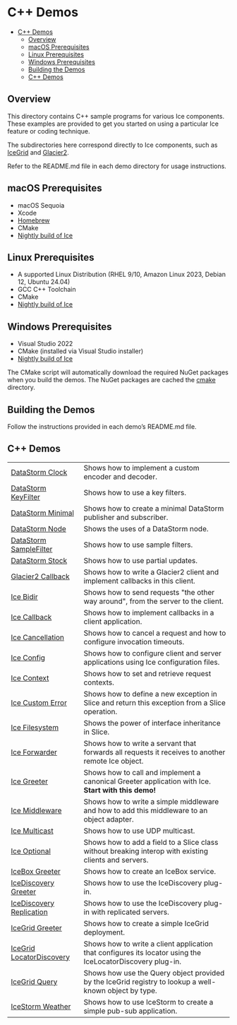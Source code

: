 # C++ Demos

- [C++ Demos](#c-demos)
  - [Overview](#overview)
  - [macOS Prerequisites](#macos-prerequisites)
  - [Linux Prerequisites](#linux-prerequisites)
  - [Windows Prerequisites](#windows-prerequisites)
  - [Building the Demos](#building-the-demos)
  - [C++ Demos](#c-demos-1)

## Overview

This directory contains C++ sample programs for various Ice components. These examples
are provided to get you started on using a particular Ice feature or coding technique.

The subdirectories here correspond directly to Ice components, such as
[IceGrid](./IceGrid) and [Glacier2](./Glacier2).

Refer to the README.md file in each demo directory for usage instructions.

## macOS Prerequisites

- macOS Sequoia
- Xcode
- [Homebrew](https://brew.sh)
- CMake
- [Nightly build of Ice](https://github.com/zeroc-ice/ice/blob/main/NIGHTLY.md#macos)

## Linux Prerequisites

- A supported Linux Distribution (RHEL 9/10, Amazon Linux 2023, Debian 12, Ubuntu 24.04)
- GCC C++ Toolchain
- CMake
- [Nightly build of Ice](https://github.com/zeroc-ice/ice/blob/main/NIGHTLY.md#linux)

## Windows Prerequisites

- Visual Studio 2022
- CMake (installed via Visual Studio installer)
- [Nightly build of Ice](https://github.com/zeroc-ice/ice/blob/main/NIGHTLY.md#windows)

The CMake script will automatically download the required NuGet packages when you
build the demos. The NuGet packages are cached the [cmake](./cmake) directory.

## Building the Demos

Follow the instructions provided in each demo’s README.md file.

## C++ Demos

|                                                         |                                                                                                           |
| ------------------------------------------------------- | --------------------------------------------------------------------------------------------------------- |
| [DataStorm Clock](./DataStorm/clock/)                   | Shows how to implement a custom encoder and decoder.                                                      |
| [DataStorm KeyFilter](./DataStorm/keyFilter/)           | Shows how to use a key filters.                                                                           |
| [DataStorm Minimal](./DataStorm/minimal/)               | Shows how to create a minimal DataStorm publisher and subscriber.                                         |
| [DataStorm Node](./DataStorm/node/)                     | Shows the uses of a DataStorm node.                                                                       |
| [DataStorm SampleFilter](./DataStorm/sampleFilter/)     | Shows how to use sample filters.                                                                          |
| [DataStorm Stock](./DataStorm/stock/)                   | Shows how to use partial updates.                                                                         |
| [Glacier2 Callback](./Glacier2/callback/)               | Shows how to write a Glacier2 client and implement callbacks in this client.                              |
| [Ice Bidir](./Ice/bidir/)                               | Shows how to send requests "the other way around", from the server to the client.                         |
| [Ice Callback](./Ice/callback/)                         | Shows how to implement callbacks in a client application.                                                 |
| [Ice Cancellation](./Ice/cancellation/)                 | Shows how to cancel a request and how to configure invocation timeouts.                                   |
| [Ice Config](./Ice/config/)                             | Shows how to configure client and server applications using Ice configuration files.                      |
| [Ice Context](./Ice/context/)                           | Shows how to set and retrieve request contexts.                                                           |
| [Ice Custom Error](./Ice/customError/)                  | Shows how to define a new exception in Slice and return this exception from a Slice operation.            |
| [Ice Filesystem](./Ice/filesystem/)                     | Shows the power of interface inheritance in Slice.                                                        |
| [Ice Forwarder](./Ice/forwarder/)                       | Shows how to write a servant that forwards all requests it receives to another remote Ice object.         |
| [Ice Greeter](./Ice/greeter/)                           | Shows how to call and implement a canonical Greeter application with Ice. **Start with this demo!**       |
| [Ice Middleware](./Ice/middleware/)                     | Shows how to write a simple middleware and how to add this middleware to an object adapter.               |
| [Ice Multicast](./Ice/multicast/)                       | Shows how to use UDP multicast.                                                                           |
| [Ice Optional](./Ice/optional/)                         | Shows how to add a field to a Slice class without breaking interop with existing clients and servers.     |
| [IceBox Greeter](./IceBox/greeter/)                     | Shows how to create an IceBox service.                                                                    |
| [IceDiscovery Greeter](./IceDiscovery/greeter)          | Shows how to use the IceDiscovery plug-in.                                                                |
| [IceDiscovery Replication](./IceDiscovery/replication/) | Shows how to use the IceDiscovery plug-in with replicated servers.                                        |
| [IceGrid Greeter](./IceGrid/greeter/)                   | Shows how to create a simple IceGrid deployment.                                                          |
| [IceGrid LocatorDiscovery](./IceGrid/locatorDiscovery/) | Shows how to write a client application that configures its locator using the IceLocatorDiscovery plug-in.|
| [IceGrid Query](./IceGrid/query/)                       | Shows how use the Query object provided by the IceGrid registry to lookup a well-known object by type.    |
| [IceStorm Weather](./IceStorm/weather/)                 | Shows how to use IceStorm to create a simple pub-sub application.                                         |
